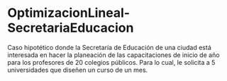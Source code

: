 # OptimizacionLineal-SecretariaEducacion
Caso hipotético donde la Secretaría de Educación de una ciudad está interesada en hacer la planeación de las capacitaciones de inicio de año para los profesores de 20 colegios públicos. Para lo cual, le solicita a 5 universidades que diseñen un curso de un mes. 
